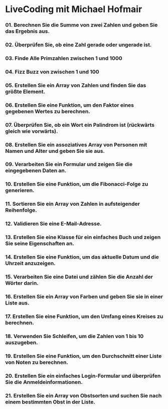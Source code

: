 # LiveCoding mit Michael Hofmair
### 01. Berechnen Sie die Summe von zwei Zahlen und geben Sie das Ergebnis aus.
### 02. Überprüfen Sie, ob eine Zahl gerade oder ungerade ist.
### 03. Finde Alle Primzahlen zwischen 1 und 1000
### 04. Fizz Buzz von zwischen 1 und 100
### 05. Erstellen Sie ein Array von Zahlen und finden Sie das größte Element.
### 06. Erstellen Sie eine Funktion, um den Faktor eines gegebenen Wertes zu berechnen.
### 07. Überprüfen Sie, ob ein Wort ein Palindrom ist (rückwärts gleich wie vorwärts).
### 08. Erstellen Sie ein assoziatives Array von Personen mit Namen und Alter und geben Sie sie aus.
### 09. Verarbeiten Sie ein Formular und zeigen Sie die eingegebenen Daten an.
### 10. Erstellen Sie eine Funktion, um die Fibonacci-Folge zu generieren.
### 11. Sortieren Sie ein Array von Zahlen in aufsteigender Reihenfolge.
### 12. Validieren Sie eine E-Mail-Adresse.
### 13. Erstellen Sie eine Klasse für ein einfaches Buch und zeigen Sie seine Eigenschaften an.
### 14. Erstellen Sie eine Funktion, um das aktuelle Datum und die Uhrzeit anzuzeigen.
### 15. Verarbeiten Sie eine Datei und zählen Sie die Anzahl der Wörter darin.
### 16. Erstellen Sie ein Array von Farben und geben Sie sie in einer Liste aus.
### 17. Erstellen Sie eine Funktion, um den Umfang eines Kreises zu berechnen.
### 18. Verwenden Sie Schleifen, um die Zahlen von 1 bis 10 auszugeben.
### 19. Erstellen Sie eine Funktion, um den Durchschnitt einer Liste von Noten zu berechnen.
### 20. Erstellen Sie ein einfaches Login-Formular und überprüfen Sie die Anmeldeinformationen.
### 21. Erstellen Sie ein Array von Obstsorten und suchen Sie nach einem bestimmten Obst in der Liste.
